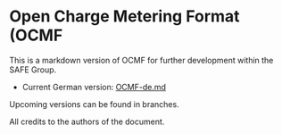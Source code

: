 # Open Charge Metering Format (OCMF

This is a markdown version of OCMF for further development within the SAFE Group.

 * Current German version: [OCMF-de.md](OCMF-de.md)

Upcoming versions can be found in branches.

All credits to the authors of the document.

